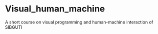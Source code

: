 # Visual_human_machine
A short course on visual programming and human-machine interaction of SIBGUTI
